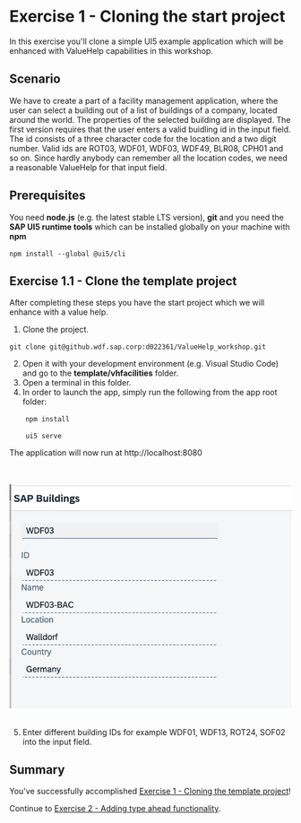 # Exercise 1 - Cloning the start project

In this exercise you'll clone a simple UI5 example application which will be enhanced with ValueHelp capabilities in this workshop.

## Scenario

We have to create a part of a facility management application, where the user can select a building out of a list of buildings of a company, located around the world. The properties of the selected building are displayed. 
The first version requires that the user enters a valid buidling id in the input field. The id consists of a three character code for the location and a two digit number. Valid ids are ROT03, WDF01, WDF03, WDF49, BLR08, CPH01 and so on. Since hardly anybody can remember all the location codes, we need a reasonable ValueHelp for that input field. 

## Prerequisites

You need **node.js** (e.g. the latest stable LTS version), **git** and you need the **SAP UI5 runtime tools** which can be installed globally on your machine with **npm**
```
npm install --global @ui5/cli
```

## Exercise 1.1 - Clone the template project

After completing these steps you have the start project which we will enhance with a value help.

1. Clone the project.
```
git clone git@github.wdf.sap.corp:d022361/ValueHelp_workshop.git
```
2. Open it with your development environment (e.g. Visual Studio Code) and go to the **template/vhfacilities** folder.
3. Open a terminal in this folder.
4. In order to launch the app, simply run the following from the app root folder:
```
    npm install
```
```
    ui5 serve
```
The application will now run at http://localhost:8080

<br><br>![](images/01-01.png)<br><br>

5. Enter different building IDs for example WDF01, WDF13, ROT24, SOF02 into the input field.

## Summary

You've successfully accomplished [Exercise 1 - Cloning the template project](#exercise-1---cloning-the-template-project)!

Continue to [Exercise 2 - Adding type ahead functionality](../ex2/README.md).